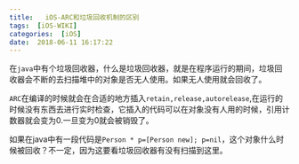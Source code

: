 ```yaml
---
title:   iOS-ARC和垃圾回收机制的区别
tags:  [iOS-WIKI]
categories:  [iOS]
date:  2018-06-11 16:17:22
---
```



在`java`中有个垃圾回收器，什么是垃圾回收器，就是在程序运行的期间，垃圾回收器会不断的去扫描堆中的对象是否无人使用。如果无人使用就会回收了。

`ARC`在编译的时候就会在合适的地方插入`retain,release,autorelease`,在运行的时候没有东西去进行实时检查，它插入的代码可以在对象没有人用的时候，引用计数器就会变为0.一旦变为0就会被销毁了。

如果在java中有一段代码是`Person * p=[Person new]; p=nil`，这个对象什么时候被回收？不一定，因为这要看垃圾回收器有没有扫描到这里。

